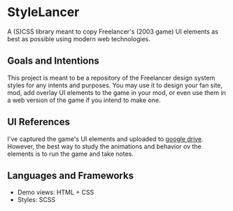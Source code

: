 # StyleLancer
A (S)CSS library meant to copy Freelancer's (2003 game) UI elements as best as possible using modern web technologies.

## Goals and Intentions
This project is meant to be a repository of the Freelancer design system styles for any intents and purposes. You may use it to design your fan site, mod, add overlay UI elements to the game in your mod, or even use them in a web version of the game if you intend to make one.

## UI References
I've captured the game's UI elements and uploaded to [google drive](https://drive.google.com/drive/folders/1QqNM2uPIGwOfCld0ccxQcrnsbR5MW9Y3?usp=sharing). However, the best way to study the animations and behavior ov the elements is to run the game and take notes.

## Languages and Frameworks
- Demo views: HTML + CSS
- Styles: SCSS


